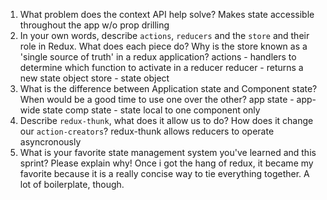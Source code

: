 1. What problem does the context API help solve?
   Makes state accessible throughout the app w/o prop drilling
2. In your own words, describe `actions`, `reducers` and the `store` and their role in Redux. What does each piece do? Why is the store known as a 'single source of truth' in a redux application?
  actions - handlers to determine which function to activate in a reducer
  reducer - returns a new state object
  store - state object
3. What is the difference between Application state and Component state? When would be a good time to use one over the other?
  app state - app-wide state
  comp state - state local to one component only
4. Describe `redux-thunk`, what does it allow us to do? How does it change our `action-creators`?
  redux-thunk allows reducers to operate asyncronously
5. What is your favorite state management system you've learned and this sprint? Please explain why!
  Once i got the hang of redux, it became my favorite because it is a really concise way to tie everything together. A lot of boilerplate, though.